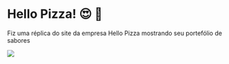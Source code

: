 # Hello Pizza! :heart_eyes: :pizza:
<p> Fiz uma réplica do site da empresa Hello Pizza mostrando seu portefólio de sabores </p>

<div>
 <img src="https://user-images.githubusercontent.com/97187822/171035126-996f54d1-c181-458c-a53f-1a81987fbbf4.gif" />
  </div>
